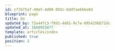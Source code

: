 ```yaml
---
id: cf7b75a7-49ef-4d08-992c-bddfae666e8d
blueprint: page
title: Do
updated_by: 73a44fc3-f8d3-4d01-9c7e-095429bb71dc
updated_at: 1660955877
template: articles/index
published: true
position: 2
---
```


